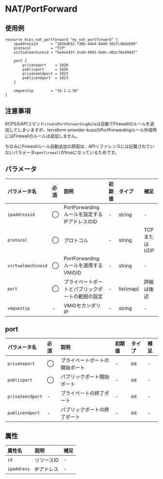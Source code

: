 # NAT/PortForward

## 使用例

```hcl
resource kcps_nat_portforward "my_nat_portforward" {
    ipaddressid      = "165bd632-738b-44e4-8449-562fcd6da509"
    protocol         = "TCP"
    virtualmachineid = "be4a143f-3cdd-4091-9a8c-d82c78e49ddf"

    port {
        privateport    = 1020
        publicport     = 1020
        privateendport = 1023
        publicendport  = 1023
    }

    vmguestip        = "10.1.1.56"
}
```

## 注意事項

KCPSのAPIコマンド`createPortForwardingRule`は自動でFirewallのルールを追加してしまいますが、terraform-provider-kcpsのPortForwardingルール作成時にはFirewallのルールは追加しません。

ちなみにFirewallルール自動追加の原因は、APIリファレンスには記載されていないパラメータ`openfirewall`がtrueになっているためです。


## パラメータ

|パラメータ名 |必須    |説明      |初期値    |タイプ    |補足|
|:----------|:------|:---------|:--------|:--------|:--|
|`ipaddressid` |◯|PortForwardingルールを設定するIPアドレスのID  | - | string | - |
|`protocol`   |◯|プロトコル           | - | string | TCPまたはUDP |
|`virtualmachineid`    |◯| PortForwardingルールを適用するVMのID       | - | string | - |
|`port` |◯|プライベートポートとパブリックポートの範囲の設定            | - | list(map) | 詳細は後述 |
|`vmguestip` |-|VMのセカンダリIP  | - | string | - |



## port

|パラメータ名 |必須    |説明      |初期値    |タイプ    |補足|
|:----------|:------|:---------|:--------|:--------|:--|
|`privateport` |◯|プライベートポートの開始ポート  | - | int | - |
|`publicport`   |◯|パブリックポート開始ポート | - | int | - |
|`privateendport`   |-|プライベートの終了ポート | - | int | - |
|`publicendport`   |-|パブリックポートの終了ポート | - | int | - |

## 属性
|属性名 |説明      |補足 |
|:----------|:------|:---------|
|`id`          |リソースID   | - | 
|`ipaddress`    |IPアドレス | - | 

